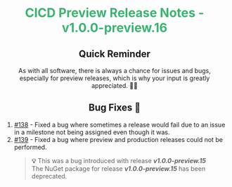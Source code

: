 <h1 align="center" style='color:mediumseagreen;font-weight:bold'>
    CICD Preview Release Notes - v1.0.0-preview.16
</h1>

<h2 align="center" style='font-weight:bold'>Quick Reminder</h2>

<div align="center">

As with all software, there is always a chance for issues and bugs, especially for preview releases, which is why your input is greatly appreciated. 🙏🏼
</div>

<h2 style="font-weight:bold" align="center">Bug Fixes 🐛</h2>

1. [#138](https://github.com/KinsonDigital/CICD/issues/138) - Fixed a bug where sometimes a release would fail due to an issue in a milestone not being assigned even though it was.
2. [#139](https://github.com/KinsonDigital/CICD/issues/139) - Fixed a bug where preview and production releases could not be performed.
   > **💡** This was a bug introduced with release _**v1.0.0-preview.15**_  
   > The NuGet package for release _**v1.0.0-preview.15**_ has been deprecated.
